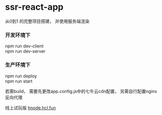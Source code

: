 # ssr-react-app
从0到1 的完整项目搭建， 并使用服务端渲染  
### 开发环境下
npm run dev-client  
npm run dev-server 
### 生产环境下 
npm run deploy  
npm run start  

若需build， 需要先更改app.config.js中的七牛云cdn配置， 另需自行配置nginx反向代理

线上试玩版 [hnode.hcl.fun](http://hnode.hcl.fun)
